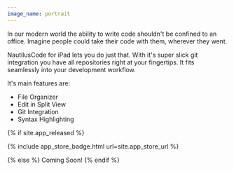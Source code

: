 ```yaml
---
image_name: portrait
---
```


In our modern world the ability to write code shouldn't be confined to an office. Imagine people could take their code with them, wherever they went.

NautilusCode for iPad lets you do just that. With it's super slick git integration you have all repositories right at your fingertips. It fits seamlessly into your development workflow.

It's main features are:

* File Organizer
* Edit in Split View
* Git Integration
* Syntax Highlighting

{% if site.app_released %}

{% include app_store_badge.html url=site.app_store_url %}

{% else %}
Coming Soon!
{% endif %}
